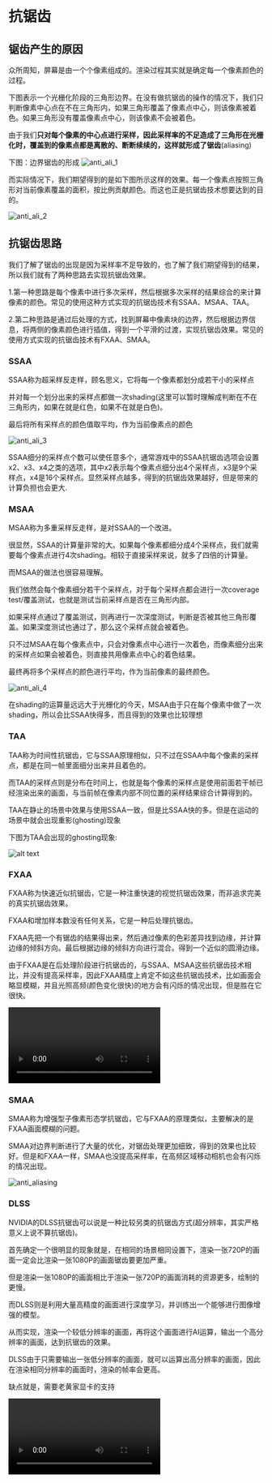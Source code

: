 # 抗锯齿

## 锯齿产生的原因

众所周知，屏幕是由一个个像素组成的。渲染过程其实就是确定每一个像素颜色的过程。

下图表示一个光栅化阶段的三角形边界。在没有做抗锯齿的操作的情况下，我们只判断像素中心点在不在三角形内，如果三角形覆盖了像素点中心，则该像素被着色。如果三角形没有覆盖像素点中心，则该像素不会被着色。

由于我们**只对每个像素的中心点进行采样，因此采样率的不足造成了三角形在光栅化时，覆盖到的像素点都是离散的、断断续续的，这样就形成了锯齿**(aliasing)

下图：边界锯齿的形成
![anti_ali_1](../images/anti_aliasing/anti_aliasing_1.jpg)

而实际情况下，我们期望得到的是如下图所示这样的效果。每一个像素点按照三角形对当前像素覆盖的面积，按比例贡献颜色。而这也正是抗锯齿技术想要达到的目的。

![anti_ali_2](../images/anti_aliasing/anti_aliasing_2.jpg)

## 抗锯齿思路

我们了解了锯齿的出现是因为采样率不足导致的，也了解了我们期望得到的结果，所以我们就有了两种思路去实现抗锯齿效果。

1.第一种思路是每个像素中进行多次采样，然后根据多次采样的结果综合的来计算像素的颜色。常见的使用这种方式实现的抗锯齿技术有SSAA、MSAA、TAA。

2.第二种思路是通过后处理的方式，找到屏幕中像素块的边界，然后根据边界信息，将两侧的像素颜色进行插值，得到一个平滑的过渡，实现抗锯齿效果。常见的使用方式实现的抗锯齿技术有FXAA、SMAA。

### SSAA

SSAA称为超采样反走样，顾名思义，它将每一个像素都划分成若干小的采样点

并对每一个划分出来的采样点都做一次shading(这里可以暂时理解成判断在不在三角形内，如果在就是红色，如果不在就是白色)。

最后将所有采样点的颜色值取平均，作为当前像素点的颜色

![anti_ali_3](../images/anti_aliasing/anti_aliasing_3.png)

SSAA细分的采样点个数可以使任意多个，通常游戏中的SSAA抗锯齿选项会设置x2、x3、x4之类的选项，其中x2表示每个像素点细分出4个采样点，x3是9个采样点，x4是16个采样点。显然采样点越多，得到的抗锯齿效果越好，但是带来的计算负担也会更大.

### MSAA

MSAA称为多重采样反走样，是对SSAA的一个改进。

很显然，SSAA的计算量非常的大。如果每个像素都细分成4个采样点，我们就需要每个像素点进行4次shading。相较于直接采样来说，就多了四倍的计算量。

而MSAA的做法也很容易理解。

我们依然会每个像素细分若干个采样点，对于每个采样点都会进行一次coverage test/覆盖测试，也就是测试当前采样点是否在三角形内部。

如果采样点通过了覆盖测试，则再进行一次深度测试，判断是否被其他三角形覆盖。如果深度测试也通过了，那么这个采样点就会被着色。

只不过MSAA在每个像素点中，只会对像素点中心进行一次着色，而像素细分出来的采样点如果会被着色，则直接共用像素点中心的着色结果。

最终再将多个采样点的颜色进行平均，作为当前像素的最终颜色。

![anti_ali_4](../images/anti_aliasing/anti_aliasing_4.png)

在shading的运算量远远大于光栅化的今天，MSAA由于只在每个像素中做了一次shading，所以会比SSAA快得多，而且得到的效果也比较理想

### TAA

TAA称为时间性抗锯齿，它与SSAA原理相似，只不过在SSAA中每个像素的采样点，都是在同一帧里面细分出来并且着色的。

而TAA的采样点则是分布在时间上，也就是每个像素的采样点是使用前面若干帧已经渲染出来的画面，与当前帧在像素内部不同位置的采样结果综合计算得到的。

TAA在静止的场景中效果与使用SSAA一致，但是比SSAA快的多。但是在运动的场景中就会出现重影(ghosting)现象

下图为TAA会出现的ghosting现象:

![alt text](../images/anti_aliasing/anti_aliasing_5.gif)

### FXAA

FXAA称为快速近似抗锯齿，它是一种注重快速的视觉抗锯齿效果，而非追求完美的真实抗锯齿效果。

FXAA和增加样本数没有任何关系，它是一种后处理抗锯齿。

FXAA先把一个有锯齿的结果得出来，然后通过像素的色彩差异找到边缘，并计算边缘的倾斜方向。最后根据边缘的倾斜方向进行混合。得到一个近似的圆滑边缘。

由于FXAA是在后处理阶段进行抗锯齿的，与SSAA、MSAA这些抗锯齿技术相比，并没有提高采样率，因此FXAA精度上肯定不如这些抗锯齿技术，比如画面会略显模糊，并且光照高频(颜色变化很快)的地方会有闪烁的情况出现，但是胜在它很快。

<video controls src="https://www.liaomz.top/video/FXAA%E9%97%AE%E9%A2%98.mp4" title="(本地/anti_alising_6(FXAA问题))"></video>

### SMAA

SMAA称为增强型子像素形态学抗锯齿，它与FXAA的原理类似，主要解决的是FXAA画面模糊的问题。

SMAA对边界判断进行了大量的优化，对锯齿处理更加细致，得到的效果也比较好。但是和FXAA一样，SMAA也没提高采样率，在高频区域移动相机也会有闪烁的情况出现。

![anti_aliasing](../images/anti_aliasing/anti_aliasing_7.jpg)

### DLSS

NVIDIA的DLSS抗锯齿可以说是一种比较另类的抗锯齿方式(超分辨率，其实严格意义上说不算抗锯齿)。

首先确定一个很明显的现象就是，在相同的场景相同设置下，渲染一张720P的画面一定会比渲染一张1080P的画面锯齿要更加严重。

但是渲染一张1080P的画面相比于渲染一张720P的画面消耗的资源更多，绘制的更慢。

而DLSS则是利用大量高精度的画面进行深度学习，并训练出一个能够进行图像增强的模型。

从而实现，渲染一个较低分辨率的画面，再将这个画面进行AI运算，输出一个高分辨率的画面，达到抗锯齿的效果。

DLSS由于只需要输出一张低分辨率的画面，就可以运算出高分辨率的画面，因此在渲染相同分辨率的画面时，渲染的帧率会更高。

缺点就是，需要老黄家显卡的支持

<video controls src="https://www.liaomz.top/video/DLSS.mp4" title="视频本地路径/anti_alising/DLSS.mp4"></video>

